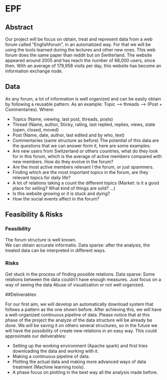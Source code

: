 # EPF
## Abstract

Our project will be focus on obtain, treat and represent data from a web forum called “Englishforum”, in an automatized way. For that we will be using the tools learned during the lectures and other new ones.
This web forum does the same paper than reddit but on Switterland. The website appeared around 2005 and has reach the number of 68,000 users, since then. With an average of 179,958 visits per day, this website has become an information exchange node. 

## Data
As any forum, a lot of information is well organized and can be easily obtain by following a reusable pattern. As an example:
Topic --> threads --> (Post + Commentaries). Where:
-	Topics (Name, viewing, last post, threads, posts)
-	Thread (Name, author, Sticky, rating, last replied, replies, views, state (open, closed, moved)
-	Post (Name, date, author, last edited and by who, text)
-	Commentaries (same structure as before)
The potential of this data are the questions that we can answer form it, here are some examples:
-	Are new users from Switzerland or others countries, what do they look for in this forum, which is the average of active members compared with new members. How do they evolve in the forum?
-	Are the most active members relevant I the forum, or just spammers.
-	Finding which are the most important topics in the forum, are they relevant topics for daily life?
-	A lot of relations taking a count the different topics (Market: is it a good place for selling? What kind of things are sold? ...)
-	Is this website growing or it is stuck and dying?
-	How the social events affect in the forum?
## Feasibility & Risks

### Feasibility	
The forum structure is well known.	
We can obtain accurate informatio.
Data sparse: after the analysis, the treated data can be interpreted in different ways. 
### Risks
Get stuck in the process of finding possible relations.
Data sparse: Some relations between the data couldn’t have enough measures.
Just focus on a way of seeing the data 
Abuse of visualization or not well organized.

##Deliverables

For our first aim, we will develop an automatically download system that follows a pattern as the one shown before. After achieving this, we will have a well-organized continuous pipeline of data. Please notice that at this phase of the project the analyze of the data structure will be already be done. We will be saving it on others several structures, so in the future we will have the possibility of create new relations in an easy way.
This could approximate our deliverables:
-	Setting up the working environment (Apache spark) and first tries downloading the data and working with it.
-	Making a continuous pipeline of data.
-	Plotting the actual data and making more advanced ways of data treatment (Machine learning tools).
-	A phase focus on plotting in the best way all the analysis made before.
